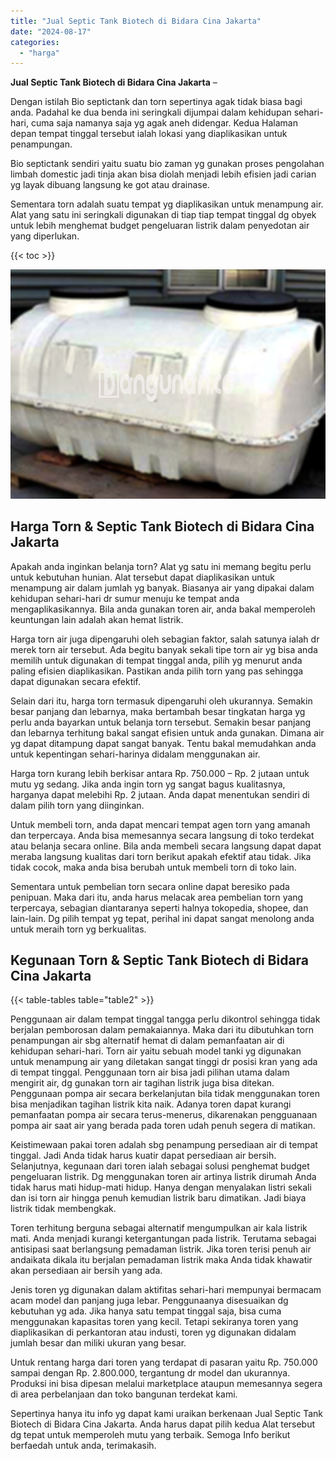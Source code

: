 ```yaml
---
title: "Jual Septic Tank Biotech di Bidara Cina Jakarta"
date: "2024-08-17"
categories: 
  - "harga"
---
```


**Jual Septic Tank Biotech di Bidara Cina Jakarta** –

Dengan istilah Bio septictank dan torn sepertinya agak tidak biasa bagi anda. Padahal ke dua benda ini seringkali dijumpai dalam kehidupan sehari-hari, cuma saja namanya saja yg agak aneh didengar. Kedua Halaman depan tempat tinggal tersebut ialah lokasi yang diaplikasikan untuk penampungan.

Bio septictank sendiri yaitu suatu bio zaman yg gunakan proses pengolahan limbah domestic jadi tinja akan bisa diolah menjadi lebih efisien jadi carian yg layak dibuang langsung ke got atau drainase.

Sementara torn adalah suatu tempat yg diaplikasikan untuk menampung air. Alat yang satu ini seringkali digunakan di tiap tiap tempat tinggal dg obyek untuk lebih menghemat budget pengeluaran listrik dalam penyedotan air yang diperlukan.

{{< toc >}}

![Jual Septic Tank Biotech di Bidara Cina Jakarta](/images/jual-bio-septictank-46.png)

## Harga Torn & Septic Tank Biotech di Bidara Cina Jakarta

Apakah anda inginkan belanja torn? Alat yg satu ini memang begitu perlu untuk kebutuhan hunian. Alat tersebut dapat diaplikasikan untuk menampung air dalam jumlah yg banyak. Biasanya air yang dipakai dalam kehidupan sehari-hari dr sumur menuju ke tempat anda mengaplikasikannya. Bila anda gunakan toren air, anda bakal memperoleh keuntungan lain adalah akan hemat listrik.

Harga torn air juga dipengaruhi oleh sebagian faktor, salah satunya ialah dr merek torn air tersebut. Ada begitu banyak sekali tipe torn air yg bisa anda memilih untuk digunakan di tempat tinggal anda, pilih yg menurut anda paling efisien diaplikasikan. Pastikan anda pilih torn yang pas sehingga dapat digunakan secara efektif.

Selain dari itu, harga torn termasuk dipengaruhi oleh ukurannya. Semakin besar panjang dan lebarnya, maka bertambah besar tingkatan harga yg perlu anda bayarkan untuk belanja torn tersebut. Semakin besar panjang dan lebarnya terhitung bakal sangat efisien untuk anda gunakan. Dimana air yg dapat ditampung dapat sangat banyak. Tentu bakal memudahkan anda untuk kepentingan sehari-harinya didalam menggunakan air.

Harga torn kurang lebih berkisar antara Rp. 750.000 – Rp. 2 jutaan untuk mutu yg sedang. Jika anda ingin torn yg sangat bagus kualitasnya, harganya dapat melebihi Rp. 2 jutaan. Anda dapat menentukan sendiri di dalam pilih torn yang diinginkan.

Untuk membeli torn, anda dapat mencari tempat agen torn yang amanah dan terpercaya. Anda bisa memesannya secara langsung di toko terdekat atau belanja secara online. Bila anda membeli secara langsung dapat dapat meraba langsung kualitas dari torn berikut apakah efektif atau tidak. Jika tidak cocok, maka anda bisa berubah untuk membeli torn di toko lain.

Sementara untuk pembelian torn secara online dapat beresiko pada penipuan. Maka dari itu, anda harus melacak area pembelian torn yang terpercaya, sebagian diantaranya seperti halnya tokopedia, shopee, dan lain-lain. Dg pilih tempat yg tepat, perihal ini dapat sangat menolong anda untuk meraih torn yg berkualitas.

## Kegunaan Torn & Septic Tank Biotech di Bidara Cina Jakarta

{{< table-tables table="table2" >}}

Penggunaan air dalam tempat tinggal tangga perlu dikontrol sehingga tidak berjalan pemborosan dalam pemakaiannya. Maka dari itu dibutuhkan torn penampungan air sbg alternatif hemat di dalam pemanfaatan air di kehidupan sehari-hari. Torn air yaitu sebuah model tanki yg digunakan untuk menampung air yang diletakan sangat tinggi dr posisi kran yang ada di tempat tinggal. Penggunaan torn air bisa jadi pilihan utama dalam mengirit air, dg gunakan torn air tagihan listrik juga bisa ditekan. Penggunaan pompa air secara berkelanjutan bila tidak menggunakan toren bisa menjadikan tagihan listrik kita naik. Adanya toren dapat kurangi pemanfaatan pompa air secara terus-menerus, dikarenakan pengguanaan pompa air saat air yang berada pada toren udah penuh segera di matikan.

Keistimewaan pakai toren adalah sbg penampung persediaan air di tempat tinggal. Jadi Anda tidak harus kuatir dapat persediaan air bersih. Selanjutnya, kegunaan dari toren ialah sebagai solusi penghemat budget pengeluaran listrik. Dg menggunakan toren air artinya listrik dirumah Anda tidak harus mati hidup-mati hidup. Hanya dengan menyalakan listri sekali dan isi torn air hingga penuh kemudian listrik baru dimatikan. Jadi biaya listrik tidak membengkak.

Toren terhitung berguna sebagai alternatif mengumpulkan air kala listrik mati. Anda menjadi kurangi ketergantungan pada listrik. Terutama sebagai antisipasi saat berlangsung pemadaman listrik. Jika toren terisi penuh air andaikata dikala itu berjalan pemadaman listrik maka Anda tidak khawatir akan persediaan air bersih yang ada.

Jenis toren yg digunakan dalam aktifitas sehari-hari mempunyai bermacam acam model dan panjang juga lebar. Penggunaanya disesuaikan dg kebutuhan yg ada. Jika hanya satu tempat tinggal saja, bisa cuma menggunakan kapasitas toren yang kecil. Tetapi sekiranya toren yang diaplikasikan di perkantoran atau industi, toren yg digunakan didalam jumlah besar dan miliki ukuran yang besar.

Untuk rentang harga dari toren yang terdapat di pasaran yaitu Rp. 750.000 sampai dengan Rp. 2.800.000, tergantung dr model dan ukurannya. Produksi ini bisa dipesan melalui marketplace ataupun memesannya segera di area perbelanjaan dan toko bangunan terdekat kami.

Sepertinya hanya itu info yg dapat kami uraikan berkenaan Jual Septic Tank Biotech di Bidara Cina Jakarta. Anda harus dapat pilih kedua Alat tersebut dg tepat untuk memperoleh mutu yang terbaik. Semoga Info berikut berfaedah untuk anda, terimakasih.
